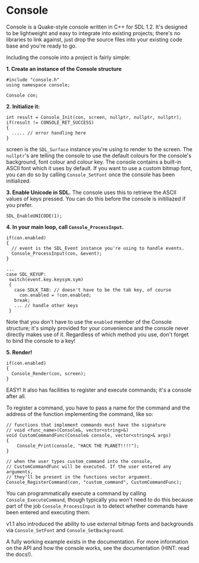 # Console

Console is a Quake-style console written in C++ for SDL 1.2. It's designed to be lightweight and easy to integrate into existing
projects; there's no libraries to link against, just drop the source files into your existing code base and you're ready to go.

Including the console into a project is fairly simple:

**1. Create an instance of the Console structure**
```
#include "console.h"
using namespace console;

Console con;
```

**2. Initialize it:**
```
int result = Console_Init(con, screen, nullptr, nullptr, nullptr);
if(result != CONSOLE_RET_SUCCESS)
{
  ..... // error handling here
}
```
screen is the `SDL_Surface` instance you're using to render to the screen. The `nullptr`'s are telling the console
to use the default colours for the console's background, font colour and colour key. The console contains a built-in ASCII font
which it uses by default. If you want to use a custom bitmap font, you can do so by calling `Console_SetFont` once the console has been initialized.

**3. Enable Unicode in SDL.** 
The console uses this to retrieve the ASCII values of keys pressed. You can do this before the console is initiliazed if you prefer.
```
SDL_EnableUNICODE(1);
```

**4. In your main loop, call `Console_ProcessInput`.**

```
if(con.enabled)
{
  // event is the SDL_Event instance you're using to handle events. 
  Console_ProcessInput(con, &event);
}

... 
case SDL_KEYUP: 
 switch(event.key.keysym.sym)
 {
   case SDLK_TAB: // doesn't have to be the tab key, of course
     con.enabled = !con.enabled;
   break;
   ... // handle other keys
 }
```

Note that you don't have to use the `enabled` member of the Console structure; it's simply provided for your convenience and the console never directly makes use of it. Regardless of which method you use, don't forget to bind the console to a key!

**5. Render!**
```
if(con.enabled)
{
  Console_Render(con, screen);
}
```

EASY! It also has facilities to register and execute commands; it's a console after all.

To register a command, you have to pass a name for the command and the address of the function implementing
the command, like so:

```
// functions that implement commands must have the signature
// void <func_name>(Console&, vector<string>&)
void CustomCommandFunc(Console& console, vector<string>& args)
{
	Console_Print(console, "HACK THE PLANET!!!!");
}

// when the user types custom_command into the console,
// CustomCommandFunc will be executed. If the user entered any arguments,
// they'll be present in the functions vector argument.
Console_RegisterCommand(con, "custom_command", CustomCommandFunc);
```

You can programmatically execute a command by calling `Console_ExecuteCommand`, though typically you won't need to do this because part of the job `Console_ProcessInput` is to detect whether commands have been entered and executing them.

v1.1 also introduced the ability to use external bitmap fonts and backgrounds via `Console_SetFont` and `Console_SetBackground`.

A fully working example exists in the documentation. For more information on the API and how the console works, see the documentation (HINT: read the docs!). 
